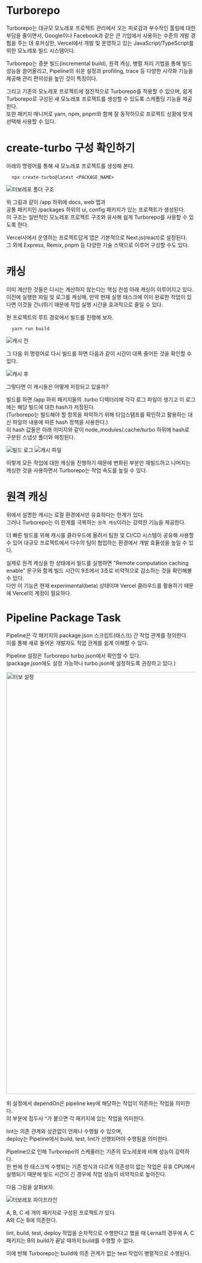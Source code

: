 # Turborepo
Turborepo는 대규모 모노레포 프로젝트 관리에서 오는 피로감과 부수적인 툴링에 대한 부담을 줄이면서, Google이나 Facebook과 같은 큰 기업에서 사용하는 수준의 개발 경험을 주는 데 포커싱한, Vercel에서 개발 및 운영하고 있는 JavaScript/TypeScript를 위한 모노레포 빌드 시스템이다.   
   
Turborepo는 증분 빌드(incremental build), 원격 캐싱, 병렬 처리 기법을 통해 빌드 성능을 끌어올리고, Pipeline의 쉬운 설정과 profiling, trace 등 다양한 시각화 기능을 제공해 관리 편의성을 높인 것이 특징이다.   
   
그리고 기존의 모노레포 프로젝트에 점진적으로 Turborepo를 적용할 수 있으며, 쉽게 Turborepo로 구성된 새 모노레포 프로젝트를 생성할 수 있도록 스캐폴딩 기능을 제공한다.   
또한 패키지 매니저로 yarn, npm, pnpm와 함께 잘 동작하므로 프로젝트 상황에 맞게 선택해 사용할 수 있다.   
   
# create-turbo 구성 확인하기
아래의 명령어를 통해 새 모노레포 프로젝트를 생성해 본다.
   
      npx create-turbo@latest <PACKAGE_NAME>   
   
![터보레포 폴더 구조](https://user-images.githubusercontent.com/46395776/172334584-4c234556-ae72-4f34-b9d9-b298a9922cb5.png)   
   
위 그림과 같이 /app 하위에 docs, web 앱과   
공통 패키지인 /packages 하위의 ui, config 패키지가 있는 프로젝트가 생성된다.   
이 구조는 일반적인 모노레포 프로젝트 구조와 유사해 쉽게 Turborepo를 사용할 수 있도록 한다.   
   
Vercel사에서 운영하는 프로젝트답게 앱은 기본적으로 Next.js(react)로 설정된다.   
그 외에 Express, Remix, pnpm 등 다양한 기술 스택으로 이루어 구성할 수도 있다.   
   
# 캐싱
이미 계산한 것들은 다시는 계산하지 않는다는 핵심 컨셉 아래 캐싱이 이루어지고 있다.   
이전에 실행한 파일 및 로그를 캐싱해, 만약 현재 실행 태스크에 이미 완료한 작업이 있다면 이것을 건너뛰기 때문에 작업 실행 시간을 효과적으로 줄일 수 있다.   
   
현 프로젝트의 루트 경로에서 빌드를 진행해 보자.
   
      yarn run build   
   
![캐시 전](https://user-images.githubusercontent.com/46395776/172342296-4157ba5a-8849-4c63-bdcc-478f7da2eaf0.png)   
   
그 다음 위 명령어로 다시 빌드를 하면 다음과 같이 시간이 대폭 줄어든 것을 확인할 수 있다.   
   
![캐시 후](https://user-images.githubusercontent.com/46395776/172342450-668dd464-b782-4dc0-9a79-5818104ca5a1.png)   
   
그렇다면 이 캐시들은 어떻게 저장되고 있을까?   
   
빌드를 하면 /app 하위 패키지들의 .turbo 디렉터리에 각각 로그 파일이 생기고 이 로그에는 해당 빌드에 대한 hash가 저장된다.   
(Turborepo는 빌드해야 할 항목을 파악하기 위해 타임스탬프를 확인하고 활용하는 대신 파일의 내용에 따른 hash 정책을 사용한다.)   
이 hash 값들은 아래 이미지와 같이 node_modules/.cache/turbo 하위에 hash로 구분된 스냅샷 폴더와 매칭된다.   
   
![빌드 로그](https://user-images.githubusercontent.com/46395776/172344531-3db521f3-e982-46d7-80f3-d9be9ece2396.png)
![캐시 파일](https://user-images.githubusercontent.com/46395776/172344580-510bf547-fc40-48c0-9226-fd08d69ddd98.png)   
   
이렇게 모든 작업에 대한 캐싱을 진행하기 때문에 변화된 부분만 재빌드하고 나머지는 캐싱한 것을 사용하면서 Turborepo는 작업 속도를 높일 수 있다.   
   
# 원격 캐싱
위에서 설명한 캐시는 로컬 환경에서만 유효하다는 한계가 있다.   
그러나 Turborepo는 이 한계를 극복하는 `원격 캐싱`이라는 강력한 기능을 제공한다.   
   
더 빠른 빌드를 위해 캐시를 클라우드에 올려서 팀원 및 CI/CD 시스템이 공유해 사용할 수 있어 대규모 프로젝트에서 다수의 팀이 협업하는 환경에서 개발 효율성을 높일 수 있다.   
   
실제로 원격 캐싱을 한 상태에서 빌드를 실행하면 "Remote computation caching enable" 문구와 함께 빌드 시간이 9초에서 3초로 비약적으로 감소하는 것을 확인해볼 수 있다.   
다만 이 기능은 현재 experimental(beta) 상태이며 Vercel 클라우드를 활용하기 때문에 Vercel의 계정이 필요하다.   
   
# Pipeline Package Task
Pipeline은 각 패키지의 package.json 스크립트(태스크) 간 작업 관계를 정의한다.   
이를 통해 새로 들어온 개발자도 작업 관계를 쉽게 이해할 수 있다.   
   
Pipeline 설정은 Turborepo turbo.json에서 확인할 수 있다.   
(package.json에도 설정 가능하나 turbo.json에 설정하도록 권장하고 있다.)   
   
<img width="1120" alt="터보 설정" src="https://user-images.githubusercontent.com/46395776/172350609-119741fe-a8dc-4025-bf6a-972ccc4779c2.png">   
   
위 설정에서 dependOn은 pipeline key에 해당하는 작업이 의존하는 작업을 의미한다.   
이 부분에 접두사 ^가 붙으면 각 패키지에 있는 작업을 의미한다.   
   
lint는 의존 관계와 상관없이 언제나 수행될 수 있으며,   
deploy는 Pipeline에서 build, test, lint가 선행되어야 수행됨을 의미한다.   
   
Pipeline으로 인해 Turborepo의 스케줄러는 기존의 모노레포에 비해 성능이 강력하다.   
한 번에 한 태스크씩 수행되는 기존 방식과 다르게 의존성이 없는 작업은 유휴 CPU에서 실행되기 때문에 빌드 시간이 긴 경우에 작업 성능이 비약적으로 높아진다.   
   
다음 그림을 살펴보자.   
   
![터보레포 파이프라인](https://user-images.githubusercontent.com/46395776/172351744-fb59e6b2-75a2-401f-a7b1-1488b972a1e5.png)   
   
A, B, C 세 개의 패키지로 구성된 프로젝트가 있다.   
A와 C는 B에 의존한다.   
   
lint, build, test, deploy 작업을 순차적으로 수행한다고 했을 때 Lerna의 경우에 A, C 패키지는 B의 build가 끝날 때까지 build를 수행할 수 없다.   
   
이에 반해 Turborepo는 build에 의존 관계가 없는 test 작업이 병렬적으로 수행된다.